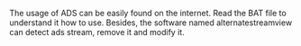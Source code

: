 The usage of ADS can be easily found on the internet. Read the BAT file to understand it how to use. Besides, the software named alternatestreamview can detect ads stream, remove it and modify it.